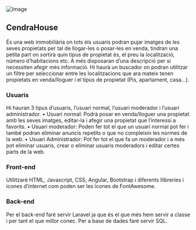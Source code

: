![Image](https://i.imgur.com/sOd5qYym.png)

## CendraHouse

És una web immobiliària on tots els usuaris podran pujar imatges de les seves
propietats per tal de llogar-les o posar-les en venda, tindran una petita part on sortirà quin tipus de
propietat és, el preu la localització, número d’habitacions etc. A més disposaran d’una descripció
per si necessiten afegir més informació. Hi haurà un buscador on podran utilitzar un filtre per
seleccionar entre les localitzacions que ara mateix tenen propietats en venda/lloguer i el tipus de
propietat (Pis, apartament, casa...).

### Usuaris

Hi hauran 3 tipus d’usuaris, l’usuari normal, l’usuari moderador i l’usuari administrador.
• Usuari normal: Podrà posar en venda/lloguer una propietat amb les seves imatges, editar-la i
afegir una propietat que l’interessi a favorits.
• Usuari moderador: Poden fer tot el que un usuari normal pot fer i també podran eliminar
anuncis repetits o que no compleixin les normes de la web.
• Usuari Administrador: Pot fer tot el que fa un moderador i a més pot eliminar usuaris, crear
o eliminar usuaris moderadors i editar certes parts de la web.


### Front-end

Utilitzaré HTML, Javascript, CSS, Angular, Bootstrap i diferents llibreries i icones d’internet com
poden ser les icones de FontAwesome.

### Back-end

Per el back-end faré servir Laravel ja que és el que més hem servir a classe i per tant el que millor
conec. Per a base de dades faré servir SQL.
